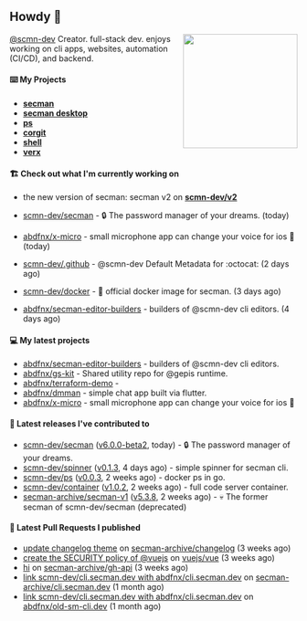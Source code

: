 ## Howdy 👋

<img align="right" src="https://github.com/abdfnx.png" width="200">

[@scmn-dev](https://github.com/scmn-dev) Creator. full-stack dev. enjoys working on cli apps, websites, automation (CI/CD), and backend.

#### ⌨️ My Projects

- [**secman**](https://github.com/scmn-dev/secman)
- [**secman desktop**](https://github.com/scmn-dev/desktop)
- [**ps**](https://github.com/scmn-dev/ps)
- [**corgit**](https://github.com/abdfnx/corgit)
- [**shell**](https://github.com/abdfnx/shell)
- [**verx**](https://github.com/abdfnx/verx)

#### 🏗️ Check out what I'm currently working on

- the new version of secman: secman v2 on [**scmn-dev/v2**](https://github.com/scmn-dev/v2)


- [scmn-dev/secman](https://github.com/scmn-dev/secman) - 🔒 The password manager of your dreams. (today)
- [abdfnx/x-micro](https://github.com/abdfnx/x-micro) - small microphone app can change your voice for ios 📱 (today)
- [scmn-dev/.github](https://github.com/scmn-dev/.github) - @scmn-dev Default Metadata for :octocat: (2 days ago)
- [scmn-dev/docker](https://github.com/scmn-dev/docker) - 🐳 official docker image for secman. (3 days ago)
- [abdfnx/secman-editor-builders](https://github.com/abdfnx/secman-editor-builders) - builders of @scmn-dev cli editors. (4 days ago)

#### 💻 My latest projects

- [abdfnx/secman-editor-builders](https://github.com/abdfnx/secman-editor-builders) - builders of @scmn-dev cli editors.
- [abdfnx/gs-kit](https://github.com/abdfnx/gs-kit) - Shared utility repo for @gepis runtime.
- [abdfnx/terraform-demo](https://github.com/abdfnx/terraform-demo) - 
- [abdfnx/dmman](https://github.com/abdfnx/dmman) - simple chat app built via flutter.
- [abdfnx/x-micro](https://github.com/abdfnx/x-micro) - small microphone app can change your voice for ios 📱

#### 🔭 Latest releases I've contributed to

- [scmn-dev/secman](https://github.com/scmn-dev/secman) ([v6.0.0-beta2](https://github.com/scmn-dev/secman/releases/tag/v6.0.0-beta2), today) - 🔒 The password manager of your dreams.
- [scmn-dev/spinner](https://github.com/scmn-dev/spinner) ([v0.1.3](https://github.com/scmn-dev/spinner/releases/tag/v0.1.3), 4 days ago) - simple spinner for secman cli.
- [scmn-dev/ps](https://github.com/scmn-dev/ps) ([v0.0.3](https://github.com/scmn-dev/ps/releases/tag/v0.0.3), 2 weeks ago) - docker ps in go.
- [scmn-dev/container](https://github.com/scmn-dev/container) ([v1.0.2](https://github.com/scmn-dev/container/releases/tag/v1.0.2), 2 weeks ago) - full code server container.
- [secman-archive/secman-v1](https://github.com/secman-archive/secman-v1) ([v5.3.8](https://github.com/secman-archive/secman-v1/releases/tag/v5.3.8), 2 weeks ago) - 💀 The former secman of scmn-dev/secman (deprecated)

#### 🔨 Latest Pull Requests I published

- [update changelog theme](https://github.com/secman-archive/changelog/pull/11) on [secman-archive/changelog](https://github.com/secman-archive/changelog) (3 weeks ago)
- [create the SECURITY policy of @vuejs](https://github.com/vuejs/vue/pull/12317) on [vuejs/vue](https://github.com/vuejs/vue) (3 weeks ago)
- [hi](https://github.com/secman-archive/gh-api/pull/22) on [secman-archive/gh-api](https://github.com/secman-archive/gh-api) (3 weeks ago)
- [link scmn-dev/cli.secman.dev with abdfnx/cli.secman.dev](https://github.com/secman-archive/cli.secman.dev/pull/250) on [secman-archive/cli.secman.dev](https://github.com/secman-archive/cli.secman.dev) (1 month ago)
- [link scmn-dev/cli.secman.dev with abdfnx/cli.secman.dev](https://github.com/abdfnx/old-sm-cli.dev/pull/2) on [abdfnx/old-sm-cli.dev](https://github.com/abdfnx/old-sm-cli.dev) (1 month ago)
